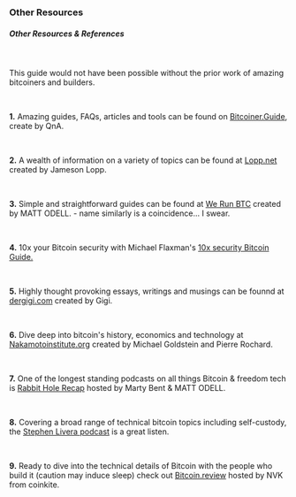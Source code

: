 ### Other Resources


<h5 class="text-2xl pb-2 text-[#f7931a] font-semibold">Other Resources & References</h5>

<br>

<p class="text-xl pb-2 font-semibold">This guide would not have been possible without the prior work of amazing bitcoiners and builders.</p>

<br>

**1\.** Amazing guides, FAQs, articles and tools can be found on <a class="underline text-blue-400" href="https://bitcoiner.guide/" target="_blank" rel="noopener noreferrer">Bitcoiner.Guide</a>, create by QnA.

<br>

**2\.** A wealth of information on a variety of topics can be found at <a class="underline text-blue-400"  href="https://www.lopp.net/" target="_blank" rel="noopener noreferrer">Lopp.net</a> created by Jameson Lopp.

<br>

**3\.** Simple and straightforward guides can be found at <a class="underline text-blue-400" href="https://www.werunbtc.com" target="_blank" rel="noopener noreferrer">We Run BTC</a> created by MATT ODELL. - name similarly is a coincidence... I swear.

<br>

**4\.** 10x your Bitcoin security with Michael Flaxman's <a class="underline text-blue-400" href="https://btcguide.github.io/" target="_blank" rel="noopener noreferrer">10x security Bitcoin Guide.</a>

<br>

**5\.** Highly thought provoking essays, writings and musings can be founnd at <a class="underline text-blue-400" href="https://dergigi.com" target="_blank" rel="noopener noreferrer">dergigi.com</a> created by Gigi. 

<br>

**6\.** Dive deep into bitcoin's history, economics and technology at <a class="underline text-blue-400"  href="https://nakamotoinstitute.org/" target="_blank" rel="noopener noreferrer">Nakamotoinstitute.org</a> created by Michael Goldstein and Pierre Rochard.

<br> 

**7\.** One of the longest standing podcasts on all things Bitcoin & freedom tech is <a class="underline text-blue-400" href="https://zap.stream/p/npub10uthwp4ddc9w5adfuv69m8la4enkwma07fymuetmt93htcww6wgs55xdlq" target="_blank" rel="noopener noreferrer">Rabbit Hole Recap</a> hosted by Marty Bent & MATT ODELL. 

<br> 

**8\.** Covering a broad range of technical bitcoin topics including self-custody, the  <a class="underline text-blue-400" href="https://stephanlivera.com/" target="_blank" rel="noopener noreferrer">Stephen Livera podcast</a> is a great listen.

<br> 

**9\.** Ready to dive into the technical details of Bitcoin with the people who build it (caution may induce sleep) check out <a class="underline text-blue-400" href="https://bitcoin.review/" target="_blank" rel="noopener noreferrer">Bitcoin.review</a> hosted by NVK from coinkite. 


